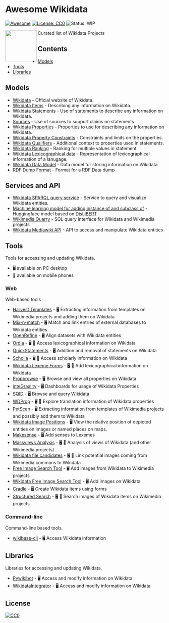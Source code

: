 # Awesome Wikidata
[![Awesome](https://awesome.re/badge.svg)](https://awesome.re) [![License: CC0](https://img.shields.io/badge/License-CC0-lightgrey.svg)](https://creativecommons.org/publicdomain/zero/1.0/) ![Status: WIP](https://img.shields.io/badge/status-WIP-red.svg)


[<img src="https://www.wikidata.org/static/images/project-logos/wikidatawiki.png" align="left" width="100">]([https://activitypub.rocks/](https://www.wikidata.org/wiki/Wikidata:Main_Page))

Curated list of Wikidata Projects

## Contents
* [Models](#models)
* [Tools](#tools)
* [Libraries](#libraries)

## Models
- [Wikidata](https://www.wikidata.org/wiki/Wikidata:Main_Page) - Official website of Wikidata.
- [Wikidata Items](https://www.wikidata.org/wiki/Help:Items) - Describing any information on Wikidata.
- [Wikidata Statements](https://www.wikidata.org/wiki/Help:Statements) - Use of statements to describe any information on Wikidata.
- [Sources](https://www.wikidata.org/wiki/Help:Sources) - Use of sources to support claims on statements
- [Wikidata Properties](https://www.wikidata.org/wiki/Help:Properties) - Properties to use for describing any information on Wikidata.
- [Wikidata Property Constraints](https://www.wikidata.org/wiki/Help:Property_constraints_portal) - Constraints and limits on the properties.
- [Wikidata Qualifiers](https://www.wikidata.org/wiki/Help:Qualifiers) - Additional context to properties used in statements.
- [Wikidata Ranking](https://www.wikidata.org/wiki/Help:Ranking) - Ranking for multiple values in statement
- [Wikidata Lexicographical data](https://www.wikidata.org/wiki/Wikidata:Lexicographical_data) - Representation of lexicographical information of a lanugage.
- [Wikidata Data Model](https://www.mediawiki.org/wiki/Wikibase/DataModel) - Data model for storing information on Wikidata
- [RDF Dump Format](https://www.mediawiki.org/wiki/Wikibase/Indexing/RDF_Dump_Format) - Format for a RDF Data dump

## Services and API
- [Wikidata SPARQL query service](https://www.wikidata.org/wiki/Wikidata:SPARQL_query_service) - Service to query and visualize Wikidata entities.
- [Machine learning model for adding instance of and subclass of](https://www.wikidata.org/wiki/User:BrokenSegue/Psychiq) - Huggingface model based on [DistilBERT](https://huggingface.co/docs/transformers/model_doc/distilbert)
- [Wikimedia Quarry](https://quarry.wmflabs.org/) - SQL query interface for Wikidata and Wikimedia projects
- [Wikidata Mediawiki API](https://www.wikidata.org/w/api.php) - API to access and manipulate Wikidata entities

## Tools
Tools for accessing and updating Wikidata.
* 🖥 available on PC desktop
* 📱 available on mobile phones

### Web
Web-based tools
- [Harvest Templates](https://pltools.toolforge.org/harvesttemplates) - 🖥 Extracting information from templates on Wikimedia projects and adding them on Wikidata
- [Mix-n-match](https://mix-n-match.toolforge.org/#/) - 🖥 Match and link entries of external databases to Wikidata entities
- [OpenRefine](https://github.com/OpenRefine/OpenRefine) - 🖥 Align datasets with Wikidata entities
- [Ordia](https://tools.wmflabs.org/ordia/) - 🖥 📱 Access lexicographical information on Wikidata
- [QuickStatements](https://tools.wmflabs.org/quickstatements) - 🖥 Addition and removal of statements on Wikidata
- [Scholia](https://scholia.toolforge.org/) - 🖥 📱 Access scholarly information on Wikidata
- [Wikidata Lexeme Forms](https://lexeme-forms.toolforge.org/) - 🖥 📱 Add lexicographical information on Wikidata
- [Propbrowse](https://hay.toolforge.org/propbrowse/) - 🖥 Browse and view all properties on Wikidata
- [inteGraality](https://www.wikidata.org/wiki/Wikidata:Tools/inteGraality) - 🖥 Dashboards for usage of Wikidata Properties
- [SQID ](https://sqid.toolforge.org/#/) - 🖥 Browse and query Wikidata
- [WDProp](https://wdprop.toolforge.org/) - 🖥 📱 Explore translation information of Wikidata properties
- [PetScan](https://petscan.wmflabs.org/) - 🖥 Extracting information from templates of Wikimedia projects and possibly add them to Wikidata
- [Wikidata Image Positions](https://wd-image-positions.toolforge.org/) - 🖥 View the relative position of depicted entities on images or named places on maps. 
- [Makesense](https://machtsinn.toolforge.org/) - 🖥 Add senses to Lexemes
- [Massviews Analysis](https://pageviews.wmcloud.org/massviews/) - 🖥 📱 Analysis of views of Wikidata (and other Wikimedia projects)
- [Wikidata file candidates](https://fist.toolforge.org/file_candidates/#/) - 🖥 📱 Link potential images coming from Wikimedia commons to Wikidata
- [Free Image Search Tool](https://fist.toolforge.org/fist.php) - 🖥 Add images from Wikidata to Wikimedia projects 
- [Wikidata Free Image Search Tool](https://fist.toolforge.org/wdfist/) - 🖥 Add images on Wikidata
- [Cradle](https://cradle.toolforge.org/#/) - 🖥 Create Wikidata items using forms
- [Structured Search](https://hay.toolforge.org/sdsearch/) - 🖥 📱 Search images of Wikidata items on Wikimedia projects 

### Command-line
Command-line based tools.
- [wikibase-cli](https://github.com/maxlath/wikibase-cli) - 🖥 Access Wikidata information

## Libraries
Libraries for accessing and updating Wikidata.
- [Pywikibot](https://github.com/wikimedia/pywikibot) - 🖥 Access and modify information on Wikidata
- [WikidataIntegrator](https://github.com/SuLab/WikidataIntegrator) - 🖥 Access and modify information on Wikidata


## License

[![CC0](http://mirrors.creativecommons.org/presskit/buttons/88x31/svg/cc-zero.svg)](https://creativecommons.org/publicdomain/zero/1.0/)
